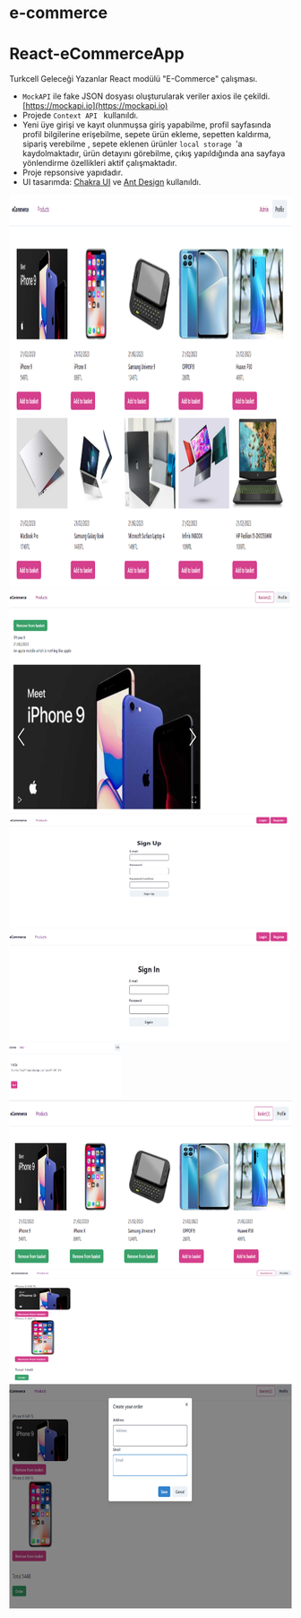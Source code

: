 # e-commerce
# React-eCommerceApp
Turkcell Geleceği Yazanlar React modülü "E-Commerce" çalışması.
* ```MockAPI``` ile fake JSON dosyası oluşturularak veriler axios ile çekildi. [https://mockapi.io](https://mockapi.io)
* Projede ```Context API ``` kullanıldı.
* Yeni üye girişi ve kayıt olunmuşsa giriş yapabilme, profil sayfasında profil bilgilerine erişebilme, sepete ürün ekleme, sepetten kaldırma, sipariş verebilme , sepete eklenen ürünler ```local storage ```'a kaydolmaktadır, ürün detayını görebilme,  çıkış yapıldığında ana sayfaya yönlendirme özellikleri aktif çalışmaktadır. 
* Proje repsonsive yapıdadır. 
* UI tasarımda: [Chakra UI](https://chakra-ui.com/) ve [Ant Design](https://ant.design/) kullanıldı.

<img src="client/public/assets/Anasayfa_.PNG" alt="Anasayfa_" width="900" height="700">
<img src="client/public/assets/urundetayi.PNG" alt="urundetayi" width="600" height="400">
<img src="client/public/assets/KayıtEkranı.PNG" alt="KayıtEkranı" width="500" height="200">
<img src="client/public/assets/loginEkrani.PNG" alt="loginEkrani" width="500" height="200">
<img src="client/public/assets/profile.PNG" alt="profile" width="200" height="100">
<img src="client/public/assets/sepet.PNG" alt="sepet" width="700" height="300">
<img src="client/public/assets/siparis.PNG" alt="siparis" width="600" height="200">
<img src="client/public/assets/siparis2.PNG" alt="siparis2" width="700" height="400">
